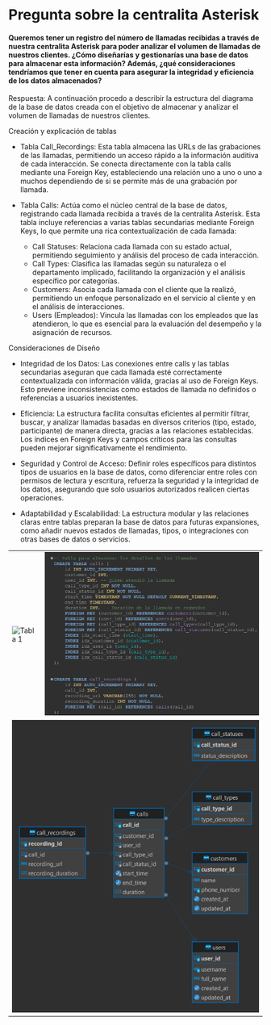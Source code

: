 # Pregunta sobre la centralita Asterisk 

#### Queremos tener un registro del número de llamadas recibidas a través de nuestra centralita Asterisk para poder analizar el volumen de llamadas de nuestros clientes. ¿Cómo diseñarías y gestionarías una base de datos para almacenar esta información? Además, ¿qué consideraciones tendríamos que tener en cuenta para asegurar la integridad y eficiencia de los datos almacenados?

Respuesta: A continuación procedo a describir la estructura del diagrama de la base de datos creada con el objetivo de almacenar y analizar el volumen de llamadas de nuestros clientes.

Creación y explicación de tablas

  - Tabla Call_Recordings: Esta tabla almacena las URLs de las grabaciones de las llamadas, permitiendo un acceso rápido a la información auditiva de cada interacción. Se conecta directamente con la tabla calls mediante una Foreign Key, estableciendo una relación uno a uno o uno a muchos dependiendo de si se permite más de una grabación por llamada.

  - Tabla Calls: Actúa como el núcleo central de la base de datos, registrando cada llamada recibida a través de la centralita Asterisk. Esta tabla incluye referencias a varias tablas secundarias mediante Foreign Keys, lo que permite una rica contextualización de cada llamada:

    - Call Statuses: Relaciona cada llamada con su estado actual, permitiendo seguimiento y análisis del proceso de cada interacción.
    - Call Types: Clasifica las llamadas según su naturaleza o el departamento implicado, facilitando la organización y el análisis específico por categorías.
    - Customers: Asocia cada llamada con el cliente que la realizó, permitiendo un enfoque personalizado en el servicio al cliente y en el análisis de interacciones.
    - Users (Empleados): Vincula las llamadas con los empleados que las atendieron, lo que es esencial para la evaluación del desempeño y la asignación de recursos.

Consideraciones de Diseño
  - Integridad de los Datos: Las conexiones entre calls y las tablas secundarias aseguran que cada llamada esté correctamente contextualizada con información válida, gracias al uso de Foreign Keys. Esto previene inconsistencias como estados de llamada no definidos o referencias a usuarios inexistentes.

  - Eficiencia: La estructura facilita consultas eficientes al permitir filtrar, buscar, y analizar llamadas basadas en diversos criterios (tipo, estado, participante) de manera directa, gracias a las relaciones establecidas. Los índices en Foreign Keys y campos críticos para las consultas pueden mejorar significativamente el rendimiento.

  - Seguridad y Control de Acceso: Definir roles específicos para distintos tipos de usuarios en la base de datos, como diferenciar entre roles con permisos de lectura y escritura, refuerza la seguridad y la integridad de los datos, asegurando que solo usuarios autorizados realicen ciertas operaciones.

  - Adaptabilidad y Escalabilidad: La estructura modular y las relaciones claras entre tablas preparan la base de datos para futuras expansiones, como añadir nuevos estados de llamadas, tipos, o integraciones con otras bases de datos o servicios.

<table>
  <tr>
    <td><img src="Creación-Tablas-1.png" alt="Tabla 1"></td>
    <td><img src="Creacion-Tablas-2.png" alt="Tabla 2"></td>
  </tr>
  <tr>
    <td colspan="2" align="center"><img src="Esquema-Tablas.png" alt="Diagrama Base de Datos"></td>
  </tr>
</table>
